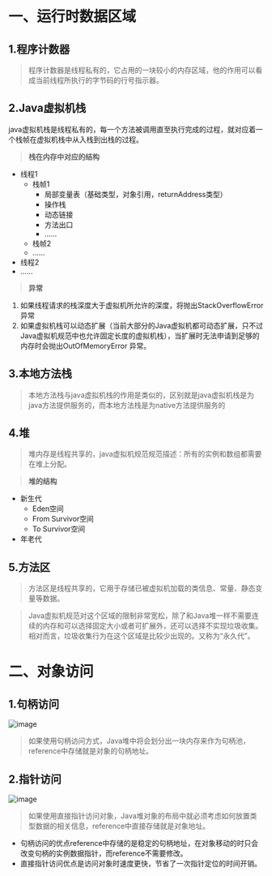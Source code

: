 # 一、运行时数据区域
## 1.程序计数器
> 程序计数器是线程私有的，它占用的一块较小的内存区域，他的作用可以看成当前线程所执行的字节码的行号指示器。

## 2.Java虚拟机栈
java虚拟机栈是线程私有的，每一个方法被调用直至执行完成的过程，就对应着一个栈帧在虚拟机栈中从入栈到出栈的过程。

> **栈在内存中对应的结构**
- 线程1
  - 栈帧1
    - 局部变量表（基础类型，对象引用，returnAddress类型）
    - 操作栈
    - 动态链接
    - 方法出口
    - ......
  - 栈帧2
  - ......
- 线程2
- ......

> **异常**

1. 如果线程请求的栈深度大于虚拟机所允许的深度，将抛出StackOverflowError 异常
2. 如果虚拟机栈可以动态扩展（当前大部分的Java虚拟机都可动态扩展，只不过Java虚拟机规范中也允许固定长度的虚拟机栈），当扩展时无法申请到足够的内存时会抛出OutOfMemoryError 异常。

## 3.本地方法栈
> 本地方法栈与java虚拟机栈的作用是类似的，区别就是java虚拟机栈是为java方法提供服务的，而本地方法栈是为native方法提供服务的

## 4.堆
> 堆内存是线程共享的，java虚拟机规范规范描述：所有的实例和数组都需要在堆上分配。

> **堆的结构**
- 新生代
  - Eden空间
  - From Survivor空间
  - To Survivor空间
- 年老代

## 5.方法区
> 方法区是线程共享的，它用于存储已被虚拟机加载的类信息、常量、静态变量等数据。

> Java虚拟机规范对这个区域的限制非常宽松，除了和Java堆一样不需要连续的内存和可以选择固定大小或者可扩展外，还可以选择不实现垃圾收集。相对而言，垃圾收集行为在这个区域是比较少出现的。又称为“永久代”。

# 二、对象访问
## 1.句柄访问
![image](http://images.cnblogs.com/cnblogs_com/gsqc/1484639/o_jubingfangwen.png)

> 如果使用句柄访问方式，Java堆中将会划分出一块内存来作为句柄池，reference中存储就是对象的句柄地址。

## 2.指针访问
![image](https://www.cnblogs.com/images/cnblogs_com/gsqc/1484639/o_zhizhengfangwen.png)

> 如果使用直接指针访问对象，Java堆对象的布局中就必须考虑如何放置类型数据的相关信息，reference中直接存储就是对象地址。

- 句柄访问的优点reference中存储的是稳定的句柄地址，在对象移动的时只会改变句柄的实例数据指针，而reference不需要修改。
-  直接指针访问优点是访问对象时速度更快，节省了一次指针定位的时间开销。


